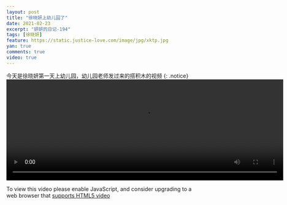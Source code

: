 ```yaml
---
layout: post
title: "徐晓妍上幼儿园了"
date: 2021-02-23
excerpt: "妍妍的日记-194"
tags: [徐晓妍]
feature: https://static.justice-love.com/image/jpg/xktp.jpg
yan: true
comments: true
video: true
---
```

今天是徐晓妍第一天上幼儿园，幼儿园老师发过来的搭积木的视频
{: .notice}
<video id="my-video" class="video-js vjs-16-9 clipboard" controls preload="auto" width="722" height="264" data-setup="{}">
    <source src="{{ site.staticUrl }}/yanyan/video/diyitianshangyoueryuan.mp4" type='video/mp4'>
    <p class="vjs-no-js">
        To view this video please enable JavaScript, and consider upgrading to a web browser that
        <a href="http://videojs.com/html5-video-support/" target="_blank">supports HTML5 video</a>
    </p>
</video>
